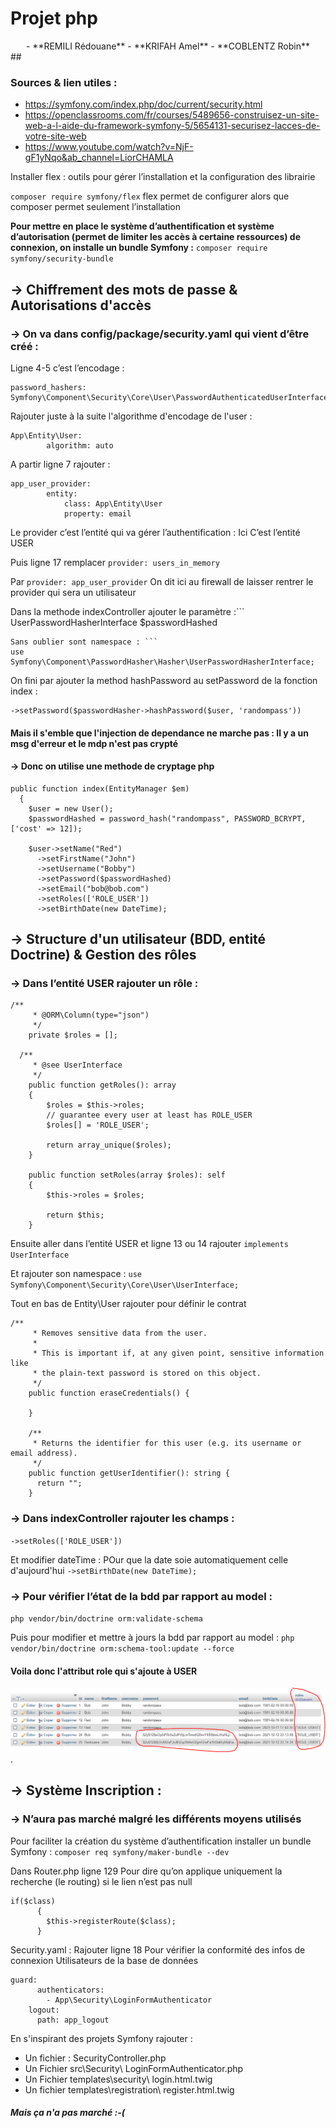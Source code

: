 # Projet php

<center>
- **REMILI Rédouane**
- **KRIFAH Amel**  
- **COBLENTZ Robin**
</center>
##

### Sources & lien utiles :
- <https://symfony.com/index.php/doc/current/security.html>
- <https://openclassrooms.com/fr/courses/5489656-construisez-un-site-web-a-l-aide-du-framework-symfony-5/5654131-securisez-lacces-de-votre-site-web>
- <https://www.youtube.com/watch?v=NjF-gF1yNqo&ab_channel=LiorCHAMLA>


Installer flex : outils pour gérer l’installation et la configuration des librairie 

`composer require symfony/flex`
flex permet de configurer alors que composer permet seulement l’installation

**Pour mettre en place le système d’authentification et système d’autorisation (permet de limiter les accès à certaine ressources) de connexion, on installe un bundle Symfony :**
`composer require symfony/security-bundle`

## -> Chiffrement des mots de passe & Autorisations d'accès
### -> On va dans config/package/security.yaml qui vient d’être créé :

Ligne 4-5 c’est l’encodage :

```
password_hashers: 
Symfony\Component\Security\Core\User\PasswordAuthenticatedUserInterface:'auto'
```
Rajouter juste à la suite l'algorithme d'encodage de l'user :
```
App\Entity\User:
        algorithm: auto
```

A partir ligne 7 rajouter :  
```
app_user_provider:
        entity:
            class: App\Entity\User
            property: email
```
Le provider c’est l’entité qui va gérer l’authentification : Ici C’est l’entité USER


Puis ligne 17 remplacer 
`provider: users_in_memory`

Par
`provider: app_user_provider`
On dit ici au firewall de laisser rentrer le provider qui sera un utilisateur

Dans la methode indexController ajouter le paramètre :```
UserPasswordHasherInterface $passwordHashed
```
Sans oublier sont namespace : ```
use Symfony\Component\PasswordHasher\Hasher\UserPasswordHasherInterface;
```

On fini par ajouter la method hashPassword au setPassword de la fonction index :
```
->setPassword($passwordHasher->hashPassword($user, 'randompass'))
```
#### Mais il s'emble que l'injection de dependance ne marche pas : Il y a un msg d'erreur et le mdp n'est pas crypté
#### -> Donc on utilise une methode de cryptage php

```
public function index(EntityManager $em)
  {
    $user = new User();
    $passwordHashed = password_hash("randompass", PASSWORD_BCRYPT,  ['cost' => 12]);

    $user->setName("Red")
      ->setFirstName("John")
      ->setUsername("Bobby")
      ->setPassword($passwordHashed)
      ->setEmail("bob@bob.com")
      ->setRoles(['ROLE_USER'])
      ->setBirthDate(new DateTime);
```

## -> Structure d'un utilisateur (BDD, entité Doctrine) & Gestion des rôles
### ->	Dans l’entité USER rajouter un rôle :
```
/**
     * @ORM\Column(type="json")
     */
    private $roles = [];

  /**
     * @see UserInterface
     */
    public function getRoles(): array
    {
        $roles = $this->roles;
        // guarantee every user at least has ROLE_USER
        $roles[] = 'ROLE_USER';

        return array_unique($roles);
    }

    public function setRoles(array $roles): self
    {
        $this->roles = $roles;

        return $this;
    }
```

Ensuite aller dans l’entité USER et ligne 13 ou 14 rajouter
`implements UserInterface`

Et rajouter son namespace :
`use Symfony\Component\Security\Core\User\UserInterface;`

Tout en bas de Entity\User rajouter pour définir le contrat
```
/**
     * Removes sensitive data from the user.
     *
     * This is important if, at any given point, sensitive information like
     * the plain-text password is stored on this object.
     */
    public function eraseCredentials() {

    }

    /**
     * Returns the identifier for this user (e.g. its username or email address).
     */
    public function getUserIdentifier(): string {
      return "";
    }
```


### -> Dans indexController rajouter les champs :
`->setRoles(['ROLE_USER'])`

Et modifier dateTime : POur que la date soie automatiquement celle d'aujourd'hui
`->setBirthDate(new DateTime);`


### -> Pour vérifier l’état de la bdd par rapport au model : 
`php vendor/bin/doctrine orm:validate-schema`

Puis pour modifier et mettre à jours la bdd par rapport au model : 
`php vendor/bin/doctrine orm:schema-tool:update --force`

#### Voila donc l'attribut role qui s'ajoute à USER
![Texte alternatif](/imgReadme/capture.png "Attribut RoleUser").


## -> Système Inscription : 
### -> N’aura pas marché malgré les différents moyens utilisés


Pour faciliter la création du système d’authentification installer un bundle Symfony :
`composer req symfony/maker-bundle --dev`

Dans Router.php ligne 129 Pour dire qu’on applique uniquement la recherche (le routing) si le lien n’est pas null

```
if($class) 
      {
        $this->registerRoute($class);
      }
```

Security.yaml : Rajouter ligne 18
Pour vérifier la conformité des infos de connexion Utilisateurs de la base de données 
```
guard:
      authenticators:
        - App\Security\LoginFormAuthenticator
    logout:
      path: app_logout
```

En s'inspirant des projets Symfony rajouter :
-	Un fichier : SecurityController.php
- Un Fichier src\Security\ LoginFormAuthenticator.php 
- Un Fichier templates\security\ login.html.twig
- Un fichier templates\registration\ register.html.twig

##### Mais ça n'a pas marché :-(

